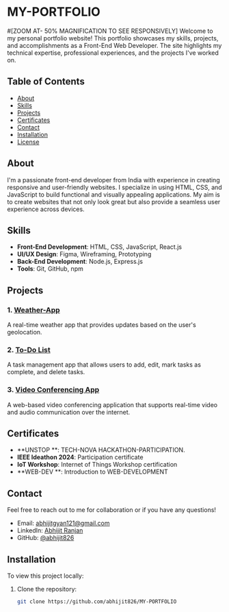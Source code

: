 # MY-PORTFOLIO
#[ZOOM AT- 50% MAGNIFICATION TO SEE RESPONSIVELY]
Welcome to my personal portfolio website! This portfolio showcases my skills, projects, and accomplishments as a Front-End Web Developer. The site highlights my technical expertise, professional experiences, and the projects I've worked on.

## Table of Contents
- [About](#about)
- [Skills](#skills)
- [Projects](#projects)
- [Certificates](#certificates)
- [Contact](#contact)
- [Installation](#installation)
- [License](#license)

## About
I'm a passionate front-end developer from India with experience in creating responsive and user-friendly websites. I specialize in using HTML, CSS, and JavaScript to build functional and visually appealing applications. My aim is to create websites that not only look great but also provide a seamless user experience across devices.

## Skills
- **Front-End Development**: HTML, CSS, JavaScript, React.js
- **UI/UX Design**: Figma, Wireframing, Prototyping
- **Back-End Development**: Node.js, Express.js
- **Tools**: Git, GitHub, npm

## Projects

### 1. [Weather-App](https://github.com/abhijit826/WEATHER-APP)
A real-time weather app that provides updates based on the user's geolocation.

### 2. [To-Do List](https://github.com/abhijit826/TO-DO-LIST)
A task management app that allows users to add, edit, mark tasks as complete, and delete tasks.

### 3. [Video Conferencing App](https://github.com/abhijit826/video-con)
A web-based video conferencing application that supports real-time video and audio communication over the internet.

## Certificates
- **UNSTOP **: TECH-NOVA HACKATHON-PARTICIPATION.
- **IEEE Ideathon 2024**: Participation certificate
- **IoT Workshop**: Internet of Things Workshop certification
- **WEB-DEV **: Introduction to WEB-DEVELOPMENT
## Contact
Feel free to reach out to me for collaboration or if you have any questions!

- Email: abhijitgyan121@gmail.com
- LinkedIn: [Abhijit Ranjan](https://www.linkedin.com/in/abhijit-ranjan-3b5399288/)
- GitHub: [@abhijit826](https://github.com/abhijit826)

## Installation
To view this project locally:
1. Clone the repository:
   ```bash
   git clone https://github.com/abhijit826/MY-PORTFOLIO

